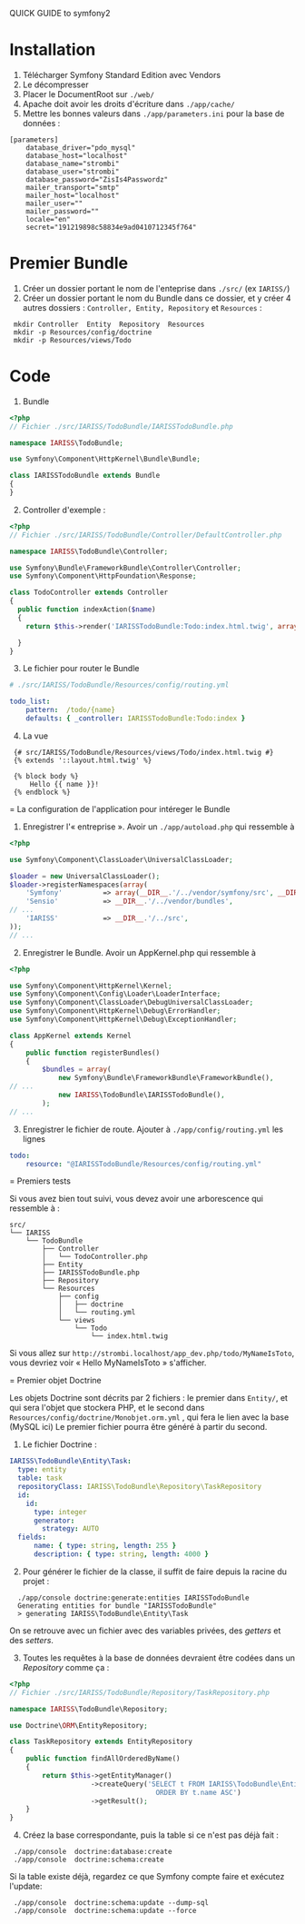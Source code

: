 QUICK GUIDE to symfony2

# Installation

 1. Télécharger Symfony Standard Edition avec Vendors
 2. Le décompresser 
 3. Placer le DocumentRoot sur `./web/`
 4. Apache doit avoir les droits d'écriture dans `./app/cache/`
 5. Mettre les bonnes valeurs dans `./app/parameters.ini` pour la base de données :

```
[parameters]
    database_driver="pdo_mysql"
    database_host="localhost"
    database_name="strombi"
    database_user="strombi"
    database_password="ZisIs4Passwordz"
    mailer_transport="smtp"
    mailer_host="localhost"
    mailer_user=""
    mailer_password=""
    locale="en"
    secret="191219898c58834e9ad0410712345f764"

```
# Premier Bundle

 1. Créer un dossier portant le nom de l'enteprise dans `./src/` (ex `IARISS/`)
 2. Créer un dossier portant le nom du Bundle dans ce dossier, et y créer 4 autres dossiers : `Controller, Entity, Repository` et `Resources` :

```
 mkdir Controller  Entity  Repository  Resources
 mkdir -p Resources/config/doctrine
 mkdir -p Resources/views/Todo
```

# Code

 1. Bundle

```php
<?php
// Fichier ./src/IARISS/TodoBundle/IARISSTodoBundle.php

namespace IARISS\TodoBundle;

use Symfony\Component\HttpKernel\Bundle\Bundle;

class IARISSTodoBundle extends Bundle
{
}

```
 2. Controller d'exemple :

```php
<?php
// Fichier ./src/IARISS/TodoBundle/Controller/DefaultController.php

namespace IARISS\TodoBundle\Controller;

use Symfony\Bundle\FrameworkBundle\Controller\Controller;
use Symfony\Component\HttpFoundation\Response;

class TodoController extends Controller
{
  public function indexAction($name)
  {
    return $this->render('IARISSTodoBundle:Todo:index.html.twig', array('name' => $name));

  }
}
```
 3. Le fichier pour router le Bundle

```yaml
# ./src/IARISS/TodoBundle/Resources/config/routing.yml

todo_list:
    pattern:  /todo/{name}
    defaults: { _controller: IARISSTodoBundle:Todo:index }
```

 4. La vue

```twig
 {# src/IARISS/TodoBundle/Resources/views/Todo/index.html.twig #}
 {% extends '::layout.html.twig' %}

 {% block body %}
     Hello {{ name }}!
 {% endblock %} 

```

= La configuration de l'application pour intéreger le Bundle

 1. Enregistrer l'« entreprise ». Avoir un `./app/autoload.php` qui ressemble à 

```php
<?php

use Symfony\Component\ClassLoader\UniversalClassLoader;

$loader = new UniversalClassLoader();
$loader->registerNamespaces(array(
    'Symfony'          => array(__DIR__.'/../vendor/symfony/src', __DIR__.'/../vendor/bundles'),
    'Sensio'           => __DIR__.'/../vendor/bundles',
// ...
    'IARISS'           => __DIR__.'/../src',
));
// ...
```

 2. Enregistrer le Bundle. Avoir un AppKernel.php qui ressemble à

```php
<?php

use Symfony\Component\HttpKernel\Kernel;
use Symfony\Component\Config\Loader\LoaderInterface;
use Symfony\Component\ClassLoader\DebugUniversalClassLoader;
use Symfony\Component\HttpKernel\Debug\ErrorHandler;
use Symfony\Component\HttpKernel\Debug\ExceptionHandler;

class AppKernel extends Kernel
{
    public function registerBundles()
    {
        $bundles = array(
            new Symfony\Bundle\FrameworkBundle\FrameworkBundle(),
// ...
            new IARISS\TodoBundle\IARISSTodoBundle(),
        );
// ...
```

 3. Enregistrer le fichier de route. Ajouter à `./app/config/routing.yml` les lignes

```yaml
todo:
    resource: "@IARISSTodoBundle/Resources/config/routing.yml"
```

= Premiers tests

Si vous avez bien tout suivi, vous devez avoir une arborescence qui ressemble à :

```
src/
└── IARISS
    └── TodoBundle
        ├── Controller
        │   └── TodoController.php
        ├── Entity
        ├── IARISSTodoBundle.php
        ├── Repository
        └── Resources
            ├── config
            │   ├── doctrine
            │   └── routing.yml
            └── views
                └── Todo
                    └── index.html.twig

```

Si vous allez sur `http://strombi.localhost/app_dev.php/todo/MyNameIsToto`, vous devriez voir « Hello MyNameIsToto » s'afficher.

= Premier objet Doctrine

Les objets Doctrine sont décrits par 2 fichiers : le premier dans `Entity/`, et qui sera l'objet que stockera PHP, et le second dans `Resources/config/doctrine/Monobjet.orm.yml` , qui fera le lien avec la base (MySQL ici)
Le premier fichier pourra être généré à partir du second.

 1. Le fichier Doctrine :

```yaml
IARISS\TodoBundle\Entity\Task:
  type: entity
  table: task
  repositoryClass: IARISS\TodoBundle\Repository\TaskRepository
  id:
    id:
      type: integer
      generator:
        strategy: AUTO
  fields:
      name: { type: string, length: 255 }
      description: { type: string, length: 4000 }
```

 2. Pour générer le fichier de la classe, il suffit de faire depuis la racine du projet :

```
  ./app/console doctrine:generate:entities IARISSTodoBundle
  Generating entities for bundle "IARISSTodoBundle"
  > generating IARISS\TodoBundle\Entity\Task

```
On se retrouve avec un fichier avec des variables privées, des _getters_ et des _setters_.

 3. Toutes les requêtes à la base de données devraient être codées dans un _Repository_ comme ça :

```php
<?php
// Fichier ./src/IARISS/TodoBundle/Repository/TaskRepository.php

namespace IARISS\TodoBundle\Repository;

use Doctrine\ORM\EntityRepository;

class TaskRepository extends EntityRepository
{
    public function findAllOrderedByName()
    {
        return $this->getEntityManager()
                    ->createQuery('SELECT t FROM IARISS\TodoBundle\Entity\Task t
                                    ORDER BY t.name ASC')
                    ->getResult();
    }
}
```

 4. Créez la base correspondante, puis la table si ce n'est pas déjà fait :
```
 ./app/console  doctrine:database:create 
 ./app/console  doctrine:schema:create
```
Si la table existe déjà, regardez ce que Symfony compte faire et exécutez l'update:

```
 ./app/console  doctrine:schema:update --dump-sql
 ./app/console  doctrine:schema:update --force
```